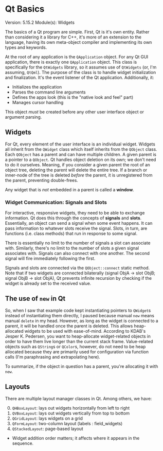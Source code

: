 # Qt Basics
Version: 5.15.2
Module(s): Widgets

The basics of a Qt program are simple. First, Qt is it's own entity. Rather than considering it a library for C++, it's more of an extension to the language, having its own meta-object compiler and implementing its own types and keywords.

At the root of any application is the `QApplication` object. For any Qt GUI application, there is exactly one `QApplication` object. This class is specifically for the `QtWidgets` library, so it assumes use of `QtWidgets` (or, I'm assuming, `QtQml`). The purpose of the class is to handle widget initialization and finalization. It's the event listener of the Qt application. Additionally, it:

- Initializes the application
- Parses the command line arguments
- Defines the apps look (this is the "native look and feel" part)
- Manages cursor handling

This object *must* be created before any other user interface object or argument parsing.

## Widgets

For Qt, every element of the user interface is an individual widget. Widgets all inherit from the `QWidget` class which itself inherits from the `QObject` class. Each `QObject` has a parent and can have multiple children. A given parent is a pointer to a `QObject`. Qt handles object deletion on its own; we don't need to do it ourselves. Meaning, if you consider a given parent the root of an object tree, deleting the parent will delete the entire tree. If a branch or inner-node of the tree is deleted *before* the parent, it is unregistered from the parent, preventing double-frees.

Any widget that is *not* embedded in a parent is called a **window**.

### Widget Communication: Signals and Slots

For interactive, responsive widgets, they need to be able to exchange information. Qt does this through the concepts of **signals** and **slots**. Essentially, an object can send a signal when some event happens. It can pass information to whatever slots receive the signal. Slots, in turn, are functions (i.e. class methods) that run in response to some signal.

There is essentially no limit to the number of signals a slot can associate with. Similarly, there's no limit to the number of slots a given signal associates with. Signals can also connect with one another. The second signal will fire immediately following the first.

Signals and slots are connected via the `QObject::connect` static method. Note that if two widgets are connected bilaterally (signal ObjA -> slot ObjB; signal ObjB -> slot ObjA), Qt prevents infinite recursion by checking if the widget is already set to the received value.


## The use of `new` in Qt

So, when I saw that example code kept instantiating pointers to `QWidget`s instead of instantiating them directly, I paused because manual `new` means manual `delete` in my head. However, as long as the widget is connected to a parent, it will be handled once the parent is deleted. This allows heap-allocated widgets to be used with ease-of-mind. 
According to KDAB's Jesper K. Pedersen, you want to heap-allocate widget-related objects in order to have them live longer than the current stack frame. Value-related objects such as `QString`s or `QColor`s, however, do not need to be heap allocated because they are primarily used for configuration via function calls (I'm paraphrasing and extrapolating here).

To summarize, if the object in question has a parent, you're allocating it with `new`. 

## Layouts

There are multiple layout manager classes in Qt. Among others, we have:

0. `QHBoxLayout`: lays out widgets horizontally from left to right
1. `QVBoxLayout`: lays out widgets vertically from top to bottom
2. `QGridLayout`: lays widgets on a grid
3. `QFormLayout`: two-column layout (labels : field\_widgets)
4. `QStackedLayout`: page-based layout

- Widget addition order matters; it affects where it appears in the sequence.
